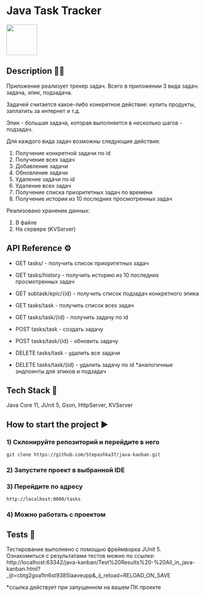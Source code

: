 
# Java Task Tracker
<p align="left">
      <img src="https://cdn0.iconfinder.com/data/icons/ios-web-user-interface-3d-square-vol-4/96/Checklist_clipboard_inventory_list_report_tasks_todo-1024.png" width="80">
</p>

## Description 👨‍🏫

Приложение реализует трекер задач.
Всего в приложении 3 вида задач: задача, эпик, подзадача.

Задачей считается какое-либо конкретное действие: купить продукты, заплатить за интернет и т.д.

Эпик - большая задача, которая выполняется в несколько шагов - подзадач.

Для каждого вида задач возможны следующие действия:
1) Получение конкретной задачи по id 
2) Получение всех задач 
3) Добавление задачи
4) Обновление задачи
5) Удаление задачи по id 
6) Удаление всех задач
7) Получение списка приоритетных задач по времени
8) Получение истории из 10 последних просмотренных задач

Реализовано хранение данных:
1) В файле 
2) На сервере (KVServer)

## API Reference ⚙️
- GET tasks/ - получить список приоритетных задач
- GET tasks/history - получить историю из 10 последних просмотренных задач
- GET subtask/epic/{id} - получить список подзадач конкретного эпика

- GET tasks/task - получить список всех задач
- GET tasks/task/{id} - получить задачу по id 
- POST tasks/task - создать задачу 
- POST tasks/task/{id} - обновить задачу
- DELETE tasks/task - удалить все задачи
- DELETE tasks/task/{id} - удалить задачу по id
*аналогичные эндпоинты для эпиков и подзадач

## Tech Stack 🔧

Java Core 11, JUnit 5, Gson, HttpServer, KVServer

## How to start the project ▶️

### 1) Склонируйте репозиторий и перейдите в него 
```
git clone https://github.com/Stepashka37/java-kanban.git
```
### 2) Запустите проект в выбранной IDE

### 3) Перейдите по адресу 
```
http://localhost:8080/tasks
```
### 4) Можно работать с проектом 


## Tests 📑
Тестирование выполнено с помощью фреймворка JUnit 5.
Ознакомиться с результатами тестов можно по ссылке: http://localhost:63342/java-kanban/Test%20Results%20-%20All_in_java-kanban.html?_ijt=cbtg2goa1tn6st9385laaveupp&_ij_reload=RELOAD_ON_SAVE

*ссылка действует при запущенном на вашем ПК проекте





